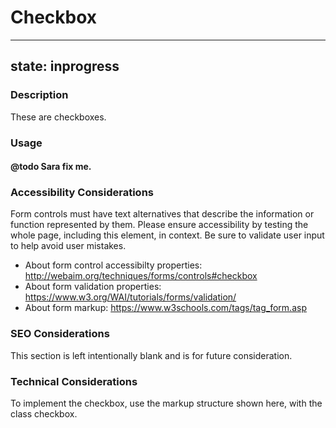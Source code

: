 # Checkbox

---
state: inprogress
---

### Description
These are checkboxes.

### Usage
#### @todo Sara fix me.

### Accessibility Considerations
Form controls must have text alternatives that describe the information or function represented by them. Please ensure accessibility by testing the whole page, including this element, in context. Be sure to validate user input to help avoid user mistakes.
* About form control accessibilty properties: http://webaim.org/techniques/forms/controls#checkbox
* About form validation properties: https://www.w3.org/WAI/tutorials/forms/validation/
* About form markup: https://www.w3schools.com/tags/tag_form.asp

### SEO Considerations
This section is left intentionally blank and is for future consideration.

### Technical Considerations
To implement the checkbox, use the markup structure shown here, with the class checkbox.
